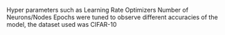 Hyper parameters such as
Learning Rate
Optimizers
Number of Neurons/Nodes
Epochs
were tuned to observe different accuracies of the model, the dataset used was CIFAR-10
